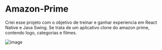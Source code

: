 # Amazon-Prime
Criei esse projeto com o objetivo de treinar e ganhar experiencia em React Native e Java Swing. Se trata de um aplicativo clone do amazon prime, contendo logo, categorias e filmes.

![image](https://github.com/user-attachments/assets/a0e6c245-83dc-43e8-96e1-a17d0c9d5f50)
